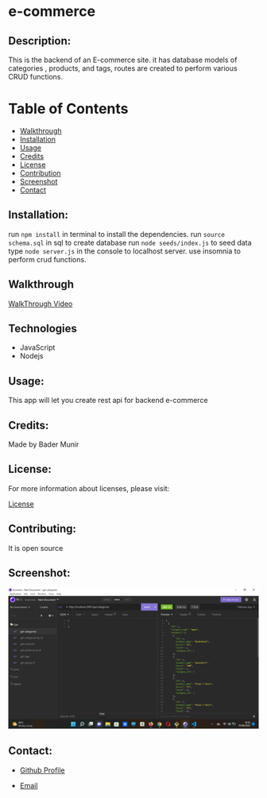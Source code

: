  # e-commerce


  
  ## Description:

   This is the backend of an E-commerce site. it has database models of categories , products, and tags, routes are created to perform various CRUD functions.


  # Table of Contents

  - [Walkthrough](#walkthrough)
  - [Installation](#installation)
  - [Usage](#usage)
  - [Credits](#credits)
  - [License](#license)
  - [Contribution](#contributing)
  - [Screenshot](#screenshot)
  - [Contact](#contacts)

  
  ## Installation:

  run ```npm install``` in terminal to install the dependencies. 
  run ```source schema.sql``` in sql to create database
  run ```node seeds/index.js``` to seed data
  type ```node server.js``` in the console to localhost server.
  use insomnia to perform crud functions.

  ## Walkthrough
  [WalkThrough Video](https://watch.screencastify.com/v/Ybl1wvopMlz1QadZlwBb)
  
  ## Technologies
  - JavaScript
  - Nodejs

  ## Usage:


  This app will let you create rest api for backend e-commerce 


  ## Credits:

  Made by Bader Munir


  ## License:

  For more information about licenses, please visit:

  [License](https://opensource.org/licenses/MIT)


  ## Contributing:
  
  It is open source

  ## Screenshot:

  ![Screen Shot](./assets/ecommerce.png)

  
  ## Contact:

  - [Github Profile](https://github.com/XBaderM)

  - [Email](bader.munir18@googlemail.com)
  
 

